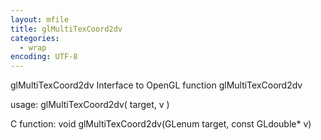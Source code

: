 ```yaml
---
layout: mfile
title: glMultiTexCoord2dv
categories:
  - wrap
encoding: UTF-8
---
```


glMultiTexCoord2dv  Interface to OpenGL function glMultiTexCoord2dv

usage:  glMultiTexCoord2dv( target, v )

C function:  void glMultiTexCoord2dv(GLenum target, const GLdouble\* v)